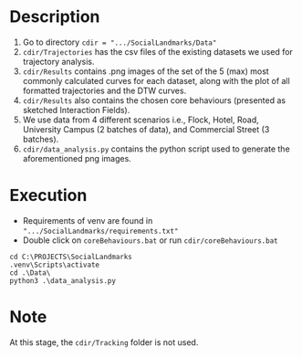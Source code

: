 
# Description
1. Go to directory `cdir = ".../SocialLandmarks/Data"`
2. `cdir/Trajectories` has the csv files of the existing datasets we used for trajectory analysis.
3. `cdir/Results` contains .png images of the set of the 5 (max) most commonly calculated curves for each dataset, along with the plot of all formatted trajectories and the DTW curves.
4.  `cdir/Results`  also contains the chosen core behaviours (presented as sketched Interaction Fields).
5. We use data from 4 different scenarios i.e., Flock, Hotel, Road, University Campus (2 batches of data), and Commercial Street (3 batches). 
6. `cdir/data_analysis.py` contains the python script used to generate the aforementioned png images.

# Execution
- Requirements of venv are found in `".../SocialLandmarks/requirements.txt"`
- Double click on `coreBehaviours.bat` or run `cdir/coreBehaviours.bat`
```
cd C:\PROJECTS\SocialLandmarks
.venv\Scripts\activate
cd .\Data\
python3 .\data_analysis.py
```

# Note
At this stage, the `cdir/Tracking` folder is not used.
